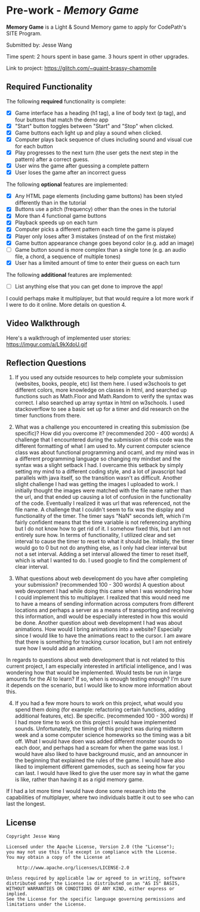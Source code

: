 # Pre-work - *Memory Game*

**Memory Game** is a Light & Sound Memory game to apply for CodePath's SITE Program. 

Submitted by: Jesse Wang

Time spent: 2 hours spent in base game. 3 hours spent in other upgrades.

Link to project: https://glitch.com/~quaint-brassy-chamomile

## Required Functionality

The following **required** functionality is complete:

* [X] Game interface has a heading (h1 tag), a line of body text (p tag), and four buttons that match the demo app
* [X] "Start" button toggles between "Start" and "Stop" when clicked. 
* [X] Game buttons each light up and play a sound when clicked. 
* [X] Computer plays back sequence of clues including sound and visual cue for each button
* [X] Play progresses to the next turn (the user gets the next step in the pattern) after a correct guess. 
* [X] User wins the game after guessing a complete pattern
* [X] User loses the game after an incorrect guess

The following **optional** features are implemented:

* [X] Any HTML page elements (including game buttons) has been styled differently than in the tutorial
* [X] Buttons use a pitch (frequency) other than the ones in the tutorial
* [X] More than 4 functional game buttons
* [X] Playback speeds up on each turn
* [X] Computer picks a different pattern each time the game is played
* [X] Player only loses after 3 mistakes (instead of on the first mistake)
* [X] Game button appearance change goes beyond color (e.g. add an image)
* [ ] Game button sound is more complex than a single tone (e.g. an audio file, a chord, a sequence of multiple tones)
* [X] User has a limited amount of time to enter their guess on each turn

The following **additional** features are implemented:

- [ ] List anything else that you can get done to improve the app!

I could perhaps make it multiplayer, but that would require a lot more work if I were to do it online. More details on question 4.

## Video Walkthrough

Here's a walkthrough of implemented user stories:
https://imgur.com/a/L9kXdoU.gif


## Reflection Questions
1. If you used any outside resources to help complete your submission (websites, books, people, etc) list them here. 
I used w3schools to get different colors, more knowledge on classes in html, and searched up functions such as Math.Floor and Math.Random to verify the syntax was correct.
I also searched up array syntax in html on w3schools. I used stackoverflow to see a basic set up for a timer and did research on the timer functions from there.

2. What was a challenge you encountered in creating this submission (be specific)? How did you overcome it? (recommended 200 - 400 words) 
A challenge that I encountered during the submission of this code was the different formatting of what I am used to. My current computer science class was about functional programming and ocaml, and my mind was in a different programming language
so changing my mindset and the syntax was a slight setback I had. I overcame this setback by simply setting my mind to a different coding style, and a lot of javascript had parallels 
with java itself, so the transition wasn't as difficult. Another slight challenge I had was getting the images I uploaded to work. I initially thought the images were matched with the file name
rather than the url, and that ended up causing a lot of confusion in the functionality of the code. Eventually I realized it was url that was referenced, not the file name.
A challenge that I couldn't seem to fix was the display and functionality of the timer. The timer says "NaN" seconds left, which I'm fairly confident means that the time variable is not referencing anything but I do not know how to get rid of it. 
I somehow fixed this, but I am not entirely sure how. In terms of functionality, I utilized clear and set interval to cause the timer to reset to what it should be. Initially, the timer would 
go to 0 but not do anything else, as I only had clear interval but not a set interval. Adding a set interval allowed the timer to reset itself, which is what I wanted to do. I used google to find the 
complement of clear interval. 

3. What questions about web development do you have after completing your submission? (recommended 100 - 300 words) 
A question about web devopment I had while doing this came when I was wondering how I could implement this to multiplayer. I realized that this would need me to have a means of
sending information across computers from different locations and perhaps a server as a means of transporting and receiving this information, andI would be especially interested
in how this would be done. Another question about web development I had was about animations. How would I bring animations into a website? Especially since I would like to have 
the animations react to the cursor. I am aware that there is something for tracking cursor location, but I am not entirely sure how I would add an animation. 

In regards to questions about web development that is not related to this current project, I am especially interested in artificial intelligence, and I was wondering how that would
be implemented. Would tests be run in large amounts for the AI to learn? If so, when is enough testing enough? I'm sure it depends on the scenario, but I would like to know more information
about this.

4. If you had a few more hours to work on this project, what would you spend them doing (for example: refactoring certain functions, adding additional features, etc). Be specific. (recommended 100 - 300 words) 
If I had more time to work on this project I would have implemented sounds. Unfortunately, the timing of this project was during midterm week and a some computer science
homeworks so the timing was a bit off. What I would have doen was added different monster sounds to each door, and perhaps had a scream for when the game was lost.
I would have also liked to have background music, and an announcer in the beginning that explained the rules of the game. I would have also liked to implement different
gamemodes, such as seeing how far you can last. I would have liked to give the user more say in what the game is like, rather than having it as a rigid memory game.

If I had a lot more time I would have done some research into the capabilities of multiplayer, where two individuals battle it out to see who can last the longest. 



## License

    Copyright Jesse Wang
    
    Licensed under the Apache License, Version 2.0 (the "License");
    you may not use this file except in compliance with the License.
    You may obtain a copy of the License at

        http://www.apache.org/licenses/LICENSE-2.0

    Unless required by applicable law or agreed to in writing, software
    distributed under the License is distributed on an "AS IS" BASIS,
    WITHOUT WARRANTIES OR CONDITIONS OF ANY KIND, either express or implied.
    See the License for the specific language governing permissions and
    limitations under the License.
